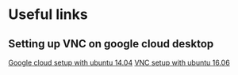 # Useful links

## Setting up VNC on google cloud desktop

[Google cloud setup with ubuntu 14.04](https://medium.com/google-cloud/graphical-user-interface-gui-for-google-compute-engine-instance-78fccda09e5c)
[VNC setup with ubuntu 16.06](https://www.linode.com/docs/applications/remote-desktop/install-vnc-on-ubuntu-16-04/)


